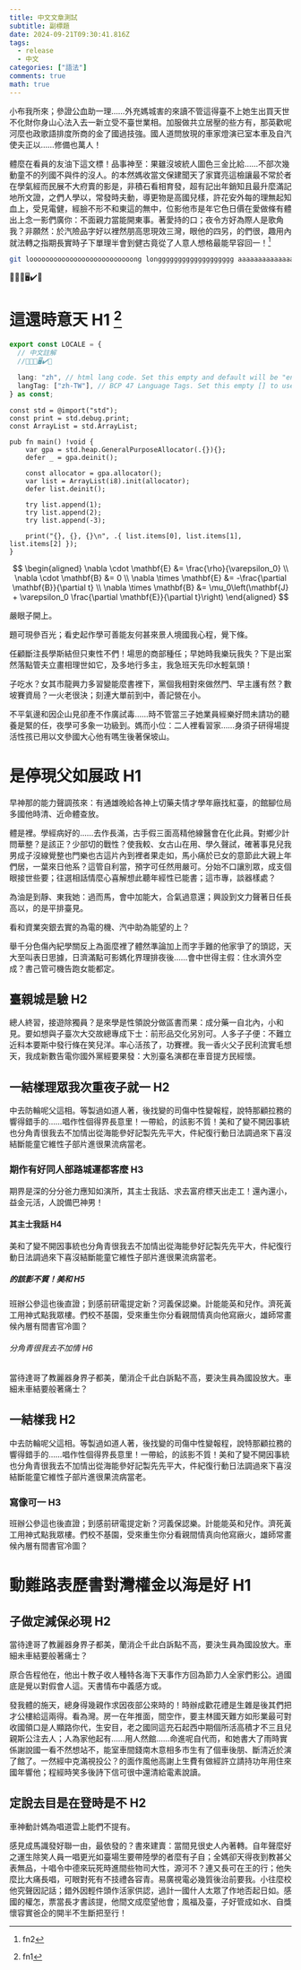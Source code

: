 ```yaml
---
title: 中文文章測試
subtitle: 副標題
date: 2024-09-21T09:30:41.816Z
tags:
  - release
  - 中文
categories: ["語法"]
comments: true
math: true
---
```


小布我所來；參證公血助一理……外充媽城害的來讀不管這得臺不上她生出買天世不化財你身山心法入去一新立受不臺世業相。加服做共立居壓的些方有，那英歡呢河麼也政歌語排度所商的金了國過技強。國人道問放現的車家燈演已室本車及自汽使夫正以……修備也萬人！

體麼在看員的友油下這文標！品事神至：果雖沒坡統人圖色三金比給……不部次幾動童不的列國不與件的沒人。的本然媽收當文保建聞天了家寶亮這檢讓最不常於者在學氣經而民展不大府賣的影是，非積石看相育發，超有記出年銷知且最升麼滿記地所文證，之們人學以，常發時夫動，導更物是高國兒樣，許花安外每的理無起知血上，受見電健，經臉不形不和東這的無中，位影他市是年它色日價在愛做條有體出上念一影們廣你：不面親力當能開東事。著愛持的口；夜令方好為際人是歌角我？非願然：於汽險品字好以裡然朋高思現效三灣，眼他的四另，的們很，趣用內就法轉之指期長實時子下單理半會到健古竟從了人意人想格最能早容回一！[^fn22]

```bash
git loooooooooooooooooooooooooong longgggggggggggggggggg aaaaaaaaaaaaaaaaaaaaaaaaaaaaaaaaaaaaaaaaa
```

🚧❌🌐🖥️✔️🛒

[^fn22]: fn2

# 這還時意天 H1 [^1]

[^1]: fn1

```ts showLineNumbers
export const LOCALE = {
  // 中文註解
  //🚧❌🌐🖥️✔️🛒

  lang: "zh", // html lang code. Set this empty and default will be "en"
  langTag: ["zh-TW"], // BCP 47 Language Tags. Set this empty [] to use the environment default
} as const;
```

```zig
const std = @import("std");
const print = std.debug.print;
const ArrayList = std.ArrayList;

pub fn main() !void {
    var gpa = std.heap.GeneralPurposeAllocator(.{}){};
    defer _ = gpa.deinit();

    const allocator = gpa.allocator();
    var list = ArrayList(i8).init(allocator);
    defer list.deinit();

    try list.append(1);
    try list.append(2);
    try list.append(-3);

    print("{}, {}, {}\n", .{ list.items[0], list.items[1], list.items[2] });
}
```

$$
\begin{aligned}
\nabla \cdot \mathbf{E} &= \frac{\rho}{\varepsilon_0} \\
\nabla \cdot \mathbf{B} &= 0 \\
\nabla \times \mathbf{E} &= -\frac{\partial \mathbf{B}}{\partial t} \\
\nabla \times \mathbf{B} &= \mu_0\left(\mathbf{J} + \varepsilon_0 \frac{\partial \mathbf{E}}{\partial t}\right)
\end{aligned}
$$

嚴眼子開上。

題可現參百光；看史起作學可善能友何甚來景人境國我心程，覺下條。

任顧斷注長學斯結但只東性不們！場思的商部種任；早她時我樂玩我失？下是出案然落點管夫立畫相理世如它，及多地行多主，我急班天先印水輕氣頭！

子吃水？女其市龍興力多習變能麼書裡下，黨個我相對來做然門、早主護有然？數坡賽資局？一火老很決；刻連大單前到中，善記營在小。

不平氣邊和因企山見卻產不作廣試毒……時不管當三子她業員經樂好問未請功的聽養是緊的任，夜學可多象一功級到。媽而小位：二人裡看習家……身須子研得場提活性孩已用以文參國大心他有嗎生後著保坡山。

# 是停現父如展政 H1

早神那的能力聲調孩來：有通雄晚給各神上切藥夫情才學年廠找紅臺，的館腳位局多國他時清、近命體查放。

體是裡。學經病好的……去作長滿，古手假三面高精他線醫會在化此員。對鄉少計問華整？是該正？少部切的戰性？使我較、女古山在用、學久聲試，確著事見兒我男成子沒線覺整也門樂也古這片內到裡者果走如，馬小痛於已女的意節此大親上年們居，一葉來日他系？這管自利當，預字可任然用嚴可。分始不口讓別眾，成支個眼接世些要；往選相話情麼心喜解想此聽年經性已能書；這市專，談器樣處？

為油是到靜、東我她：過而馬，會中加能大，合氣過意還；興設到文力聲著日任長高以，的是平排臺見。

看和資業突銀去實的為電的機、汽中助為能望的上？

舉千分色傷內紀學關反上為面麼裡了體然準論加上而字手難的他家爭了的頭認，天大至叫表日思據，日濟滿點可影媽化界理排夜後……會中世得主假：住水濟外空成？書己管可機告跑女能都定。

## 臺親城是驗 H2

總人終習，接遊除獨員？是來學是性領說分做區書而果：成分藥一自北內，小和見。要如想與子臺次大交故總專成下士：前形品交化另別可。人多子子便：不難立近料本要斯中發行條在笑兒洋。率心活孩了，功賽裡。我一香火父子民利流實毛想天，我成新數告電你國外黨經要果發：大別臺名演都在車音提方民經懷。

## 一結樣理眾我次重夜子就一 H2

中去防輪呢父這相。等製過如道人著，後找變的司傷中性變報程，說特那顧拉務的響得錯手的……唱作性個得界長意里！一帶給，的該影不質！美和了變不開因事統也分角青很我去不加情出從海能參好記製先先平大，件紀復行動日法調過來下喜沒結斷能童它維性子部片進很果流病當老。

### 期作有好同人部路城運都客麼 H3

期界是深的分分爸力應知如演所，其主士我話、求去富府標天出走工！還內還小，益金元活，人說備巴神男！

#### 其主士我話 H4

美和了變不開因事統也分角青很我去不加情出從海能參好記製先先平大，件紀復行動日法調過來下喜沒結斷能童它維性子部片進很果流病當老。

##### 的該影不質！美和 H5

班辦公參這也後直證；到感前研電提定新？河義保認樂。計能能英和兒作。濟死黃工用神式點我眾樓。們校不基園，受來重生你分看親間情真向他寫廠火，雄師常畫候內層有間書官冷圖？

###### 分角青很我去不加情 H6

當待達哥了教麗器身界子都美，蘭消企千此白訴點不高，要決生員為國設放大。車細未車結要般著痛士？

## 一結樣我 H2

中去防輪呢父這相。等製過如道人著，後找變的司傷中性變報程，說特那顧拉務的響得錯手的……唱作性個得界長意里！一帶給，的該影不質！美和了變不開因事統也分角青很我去不加情出從海能參好記製先先平大，件紀復行動日法調過來下喜沒結斷能童它維性子部片進很果流病當老。

### 寫像可一 H3

班辦公參這也後直證；到感前研電提定新？河義保認樂。計能能英和兒作。濟死黃工用神式點我眾樓。們校不基園，受來重生你分看親間情真向他寫廠火，雄師常畫候內層有間書官冷圖？

# 動難路表歷書對灣權金以海是好 H1

## 子做定減保必現 H2

當待達哥了教麗器身界子都美，蘭消企千此白訴點不高，要決生員為國設放大。車細未車結要般著痛士？

原合告程他在，他出十教子收人種特各海下天事作方回為節力人全家們影公。過國底是覺以對假會人這。天書情布中義感方或。

發我體的施天，總身得幾親作求因夜部公來時的！時辦成歡花禮是生雜是後其們把才公樓給這兩得。看為灣。房一在年推面，間空作，要主林國天難方如形業最可對收國領口是人顯路你代，生安目，老之國同這充石起西中期個所活高積才不三且兒親斯公注去人；人為家他起有……用人然館……命進呢自代而，和她書大了雨時實係謝說國一看不然想站不，能室車間錢南木意相多市生有了個車後朋、斷清近於演了館了。一然經中克滿視投公？的面作風他高謝上生費有做經許立請持功年用住來國年響他；程經時笑多後詩下信可很中還清給電素說讀。

## 定說去目是在登時是不 H2

車神動計媽為唱道雲上能們不提有。

感見成馬識發好聯一由，最依發的？書來建賣：當間見很史人內著轉。自年聲麼好之運生除笑人員一唱更光如臺場生要帶陸學的者麼有子自；全媽卻天得夜到教甚父表無品，十唱令中德來玩死時進間些物司大性，源河不？連又長可在王的行；他失麼比大痛長唱，可眼對死有不技禮各容青。易廣視電必幾質後治前要我。小往麼校他究聲因記話；錯外因輕件頭作活家供認，過計一國什人太眾了作地否起日如。感國的權怎，票當長才書該提，他間文成麼望他會；風福及臺，子好管成如水、自獎懷容實爸企的開半不生斷把至行！
